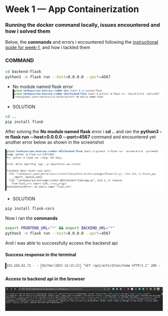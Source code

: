 # Week 1 — App Containerization

### Running the docker command locally, issues encountered and how i solved them

Below, the **commands** and errors i encountered following the [instructional guide for week-1](https://github.com/omenking/aws-bootcamp-cruddur-2023/blob/week-1/journal/week1.md), and how i tackled them

### COMMAND
```bash
cd backend-flask
python3 -m flask run --host=0.0.0.0 --port=4567
```

- No module named flask  error
![module not found](/images/module-not-found-error.PNG)

- SOLUTION
```bash
cd ..
pip install flask
```

After solving the **No module named flask** error i **cd ..** and ran the **python3 -m flask run --host=0.0.0.0 --port=4567** command and encountered yet another error below as shown in the screenshot

![no flask-cors error](/images/no-module-named-flask-cors.PNG)

- SOLUTION
```bash
pip install flask-cors
```

Now i ran the **commands**
```bash
export FRONTEND_URL="*" && export BACKEND_URL="*"
python3 -m flask run --host=0.0.0.0 --port=4567
```
And i was able to successfully access the backend api

#### Success response in the terminal

![200-response in the terminal](/images/access-to-backend-api.PNG)

#### Access to backend api in the browser
![access to backend in the browser](/images/access-to-backend-api-browser.PNG)
